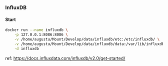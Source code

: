 ### InfluxDB

#### Start

```bash
docker run --name influxdb \
	-p 127.0.0.1:8086:8086 \
	-v /home/augustu/Mount/Develop/data/influxdb/etc:/etc/influxdb/ \
	-v /home/augustu/Mount/Develop/data/influxdb/data:/var/lib/influxdb/data \
	-d influxdb


```





ref: https://docs.influxdata.com/influxdb/v2.0/get-started/


